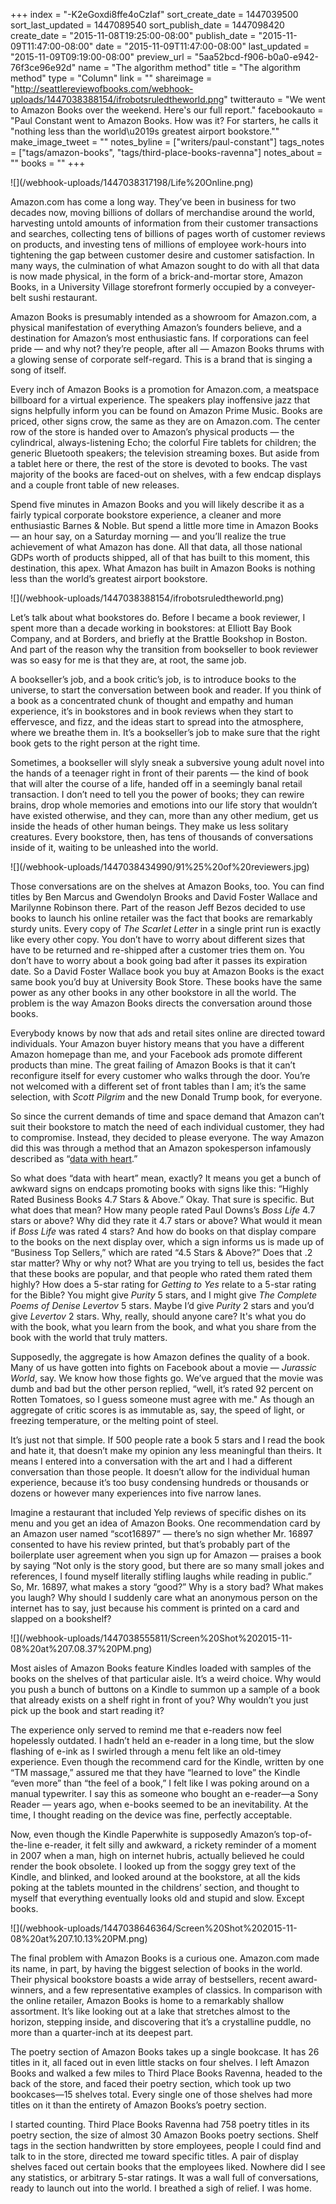+++
index = "-K2eGoxdi8ffe4oCzIaf"
sort_create_date = 1447039500
sort_last_updated = 1447089540
sort_publish_date = 1447098420
create_date = "2015-11-08T19:25:00-08:00"
publish_date = "2015-11-09T11:47:00-08:00"
date = "2015-11-09T11:47:00-08:00"
last_updated = "2015-11-09T09:19:00-08:00"
preview_url = "5aa52bcd-f906-b0a0-e942-76f3ce96e92d"
name = "The algorithm method"
title = "The algorithm method"
type = "Column"
link = ""
shareimage = "http://seattlereviewofbooks.com/webhook-uploads/1447038388154/ifrobotsruledtheworld.png"
twitterauto = "We went to Amazon Books over the weekend. Here's our full report."
facebookauto = "Paul Constant went to Amazon Books. How was it? For starters, he calls it \"nothing less than the world\u2019s greatest airport bookstore.\""
make_image_tweet = ""
notes_byline = ["writers/paul-constant"]
tags_notes = ["tags/amazon-books", "tags/third-place-books-ravenna"]
notes_about = ""
books = ""
+++
<p class="image">![](/webhook-uploads/1447038317198/Life%20Online.png)</p>

Amazon.com has come a long way. They’ve been in business for two decades now, moving billions of dollars of merchandise around the world, harvesting untold amounts of information from their customer transactions and searches, collecting tens of billions of pages worth of customer reviews on products, and investing tens of millions of employee work-hours into tightening the gap between customer desire and customer satisfaction. In many ways, the culmination of what Amazon sought to do with all that data  is now made physical, in the form of a brick-and-mortar store, Amazon Books, in a University Village storefront formerly occupied by a conveyer-belt sushi restaurant. 

Amazon Books is presumably intended as a showroom for Amazon.com, a physical manifestation of everything Amazon’s founders believe, and a destination for Amazon’s most enthusiastic fans. If corporations can feel pride — and why not? they’re people, after all — Amazon Books thrums with a glowing sense of corporate self-regard. This is a brand that is singing a song of itself. 

Every inch of Amazon Books is a promotion for Amazon.com, a meatspace billboard for a virtual experience. The speakers play inoffensive jazz that signs helpfully inform you can be found on Amazon Prime Music. Books are priced, other signs crow, the same as they are on Amazon.com. The center row of the store is handed over to Amazon’s physical products — the cylindrical, always-listening Echo; the colorful Fire tablets for children; the generic Bluetooth speakers; the television streaming boxes. But aside from a tablet here or there, the rest of the store is devoted to books. The vast majority of the books are faced-out on shelves, with a few endcap displays and a couple front table of new releases. 

Spend five minutes in Amazon Books and you will likely describe it as a fairly typical corporate bookstore experience, a cleaner and more enthusiastic Barnes & Noble. But spend a little more time in Amazon Books — an hour say, on a Saturday morning — and you’ll realize the true achievement of what Amazon has done. All that data, all those national GDPs worth of products shipped, all of that has built to this moment, this destination, this apex. What Amazon has built in Amazon Books is nothing less than the world’s greatest airport bookstore.

<div class="break"></div>

<p class="image">![](/webhook-uploads/1447038388154/ifrobotsruledtheworld.png)</p>

Let’s talk about what bookstores do. Before I became a book reviewer, I spent more than a decade working in bookstores: at Elliott Bay Book Company, and at Borders, and briefly at the Brattle Bookshop in Boston. And part of the reason why the transition from bookseller to book reviewer was so easy for me is that they are, at root, the same job. 

A bookseller’s job, and a book critic’s job, is to introduce books to the universe, to start the conversation between book and reader. If you think of a book as a concentrated chunk of thought and empathy and human experience, it’s in bookstores and in book reviews when they start to effervesce, and fizz, and the ideas start to spread into the atmosphere, where we breathe them in. It’s a bookseller’s job to make sure that the right book gets to the right person at the right time. 

Sometimes, a bookseller will slyly sneak a subversive young adult novel into the hands of a teenager right in front of their parents — the kind of book that will alter the course of a life, handed off in a seemingly banal retail transaction. I don’t need to tell you the power of books; they can rewire brains, drop whole memories and emotions into our life story that wouldn’t have existed otherwise, and they can, more than any other medium, get us inside the heads of other human beings. They make us less solitary creatures. Every bookstore, then, has tens of thousands of conversations inside of it, waiting to be unleashed into the world.

<div class="break"></div>

<p class="image">![](/webhook-uploads/1447038434990/91%25%20of%20reviewers.jpg)</p>

Those conversations are on the shelves at Amazon Books, too. You can find titles by Ben Marcus and Gwendolyn Brooks and David Foster Wallace and Marilynne Robinson there. Part of the reason Jeff Bezos decided to use books to launch his online retailer was the fact that books are remarkably sturdy units. Every copy of *The Scarlet Letter* in a single print run is exactly like every other copy. You don’t have to worry about different sizes that have to be returned and re-shipped after a customer tries them on. You don’t have to worry about a book going bad after it passes its expiration date. So a David Foster Wallace book you buy at Amazon Books is the exact same book you’d buy at University Book Store. These books have the same power as any other books in any other bookstore in all the world. The problem is the way Amazon Books directs the conversation around those books. 

Everybody knows by now that ads and retail sites online are directed toward individuals. Your Amazon buyer history means that you have a different Amazon homepage than me, and your Facebook ads promote different products than mine. The great failing of Amazon Books is that it can’t reconfigure itself for every customer who walks through the door. You’re not welcomed with a different set of front tables than I am; it’s the same selection, with *Scott Pilgrim* and the new Donald Trump book, for everyone.

So since the current demands of time and space demand that Amazon can’t suit their bookstore to match the need of each individual customer, they had to compromise. Instead, they decided to please everyone. The way Amazon did this was through a method that an Amazon spokesperson infamously described as “[data with heart](http://www.thestar.com/business/2015/11/03/amazon-opening-physical-bookstore-stocking-based-on-data-with-heart.html).”

So what does “data with heart” mean, exactly? It means you get a bunch of awkward signs on endcaps promoting books with signs like this: “Highly Rated Business Books 4.7 Stars & Above.” Okay. That sure is specific. But what does that mean? How many people rated Paul Downs’s *Boss Life* 4.7 stars or above? Why did they rate it 4.7 stars or above? What would it mean if *Boss Life* was rated 4 stars? And how do books on that display compare to the books on the next display over, which a sign informs us is made up of “Business Top Sellers,” which are rated “4.5 Stars & Above?” Does that .2 star matter? Why or why not? What are you trying to tell us, besides the fact that these books are popular, and that people who rated them rated them highly? How does a 5-star rating for *Getting to Yes* relate to a 5-star rating for the Bible? You might give *Purity* 5 stars, and I might give *The Complete Poems of Denise Levertov* 5 stars. Maybe I’d give *Purity* 2 stars and you’d give *Levertov* 2 stars. Why, really, should anyone care? It's what you do with the book, what you learn from the book, and what you share from the book with the world that truly matters.

Supposedly, the aggregate is how Amazon defines the quality of a book. Many of us have gotten into fights on Facebook about a movie — *Jurassic World*, say. We know how those fights go. We’ve argued that the movie was dumb and bad but the other person replied, “well, it’s rated 92 percent on Rotten Tomatoes, so I guess someone must agree with me." As though an aggregate of critic scores is as immutable as, say, the speed of light, or freezing temperature, or the melting point of steel.

It’s just not that simple. If 500 people rate a book 5 stars and I read the book and hate it, that doesn’t make my opinion any less meaningful than theirs. It means I entered into a conversation with the art and I had a different conversation than those people. It doesn’t allow for the individual human experience, because it’s too busy condensing hundreds or thousands or dozens or however many experiences into five narrow lanes. 

Imagine a restaurant that included Yelp reviews of specific dishes on its menu and you get an idea of Amazon Books. One recommendation card by an Amazon user named “scot16897” — there’s no sign whether Mr. 16897 consented to have his review printed, but that’s probably part of the boilerplate user agreement when you sign up for Amazon — praises a book by saying “Not only is the story good, but there are so many small jokes and references, I found myself literally stifling laughs while reading in public.” So, Mr. 16897, what makes a story “good?” Why is a story bad? What makes you laugh? Why should I suddenly care what an anonymous person on the internet has to say, just because his comment is printed on a card and slapped on a bookshelf?

<div class="break"></div>

<p class="image">![](/webhook-uploads/1447038555811/Screen%20Shot%202015-11-08%20at%207.08.37%20PM.png)</p>

Most aisles of Amazon Books feature Kindles loaded with samples of the books on the shelves of that particular aisle. It’s a weird choice. Why would you push a bunch of buttons on a Kindle to summon up a sample of a book that already exists on a shelf right in front of you? Why wouldn’t you just pick up the book and start reading it?

The experience only served to remind me that e-readers now feel hopelessly outdated. I hadn’t held an e-reader in a long time, but the slow flashing of e-ink as I swirled through a menu felt like an old-timey experience. Even though the recommend card for the Kindle, written by one “TM massage,” assured me that they have “learned to love” the Kindle “even more” than “the feel of a book,” I felt like I was poking around on a manual typewriter. I say this as someone who bought an e-reader—a Sony Reader — years ago, when e-books seemed to be an inevitability. At the time, I thought reading on the device was fine, perfectly acceptable. 

Now, even though the Kindle Paperwhite is supposedly Amazon’s top-of-the-line e-reader, it felt silly and awkward, a rickety reminder of a moment in 2007 when a man, high on internet hubris, actually believed he could render the book obsolete. I looked up from the soggy grey text of the Kindle, and blinked, and looked around at the bookstore, at all the kids poking at the tablets mounted in the childrens’ section, and thought to myself that everything eventually looks old and stupid and slow. Except books.

<div class="break"></div>

<p class="image">![](/webhook-uploads/1447038646364/Screen%20Shot%202015-11-08%20at%207.10.13%20PM.png)</p>

The final problem with Amazon Books is a curious one. Amazon.com made its name, in part, by having the biggest selection of books in the world. Their physical bookstore boasts a wide array of bestsellers, recent award-winners, and a few representative examples of classics. In comparison with the online retailer, Amazon Books is home to a remarkably shallow assortment. It’s like looking out at a lake that stretches almost to the horizon, stepping inside, and discovering that it’s a crystalline puddle, no more than a quarter-inch at its deepest part.

The poetry section of Amazon Books takes up a single bookcase. It has 26 titles in it, all faced out in even little stacks on four shelves. I left Amazon Books and walked a few miles to Third Place Books Ravenna, headed to the back of the store, and faced their poetry section, which took up two bookcases—15 shelves total. Every single one of those shelves had more titles on it than the entirety of Amazon Books’s poetry section. 

I started counting. Third Place Books Ravenna had 758 poetry titles in its poetry section, the size of almost 30 Amazon Books poetry sections. Shelf tags in the section handwritten by store employees, people I could find and talk to in the store, directed me toward specific titles. A pair of display shelves faced out certain books that the employees liked. Nowhere did I see any statistics, or arbitrary 5-star ratings. It was a wall full of conversations, ready to launch out into the world. I breathed a sigh of relief. I was home. 